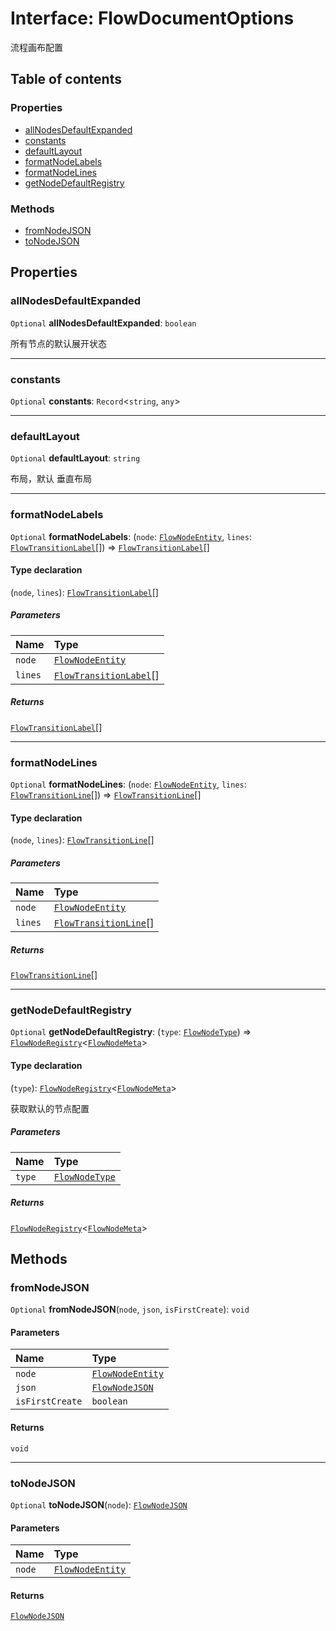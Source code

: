 # Interface: FlowDocumentOptions

流程画布配置

## Table of contents

### Properties

* [allNodesDefaultExpanded](/auto-docs/fixed-layout-editor/interfaces/FlowDocumentOptions.md#allnodesdefaultexpanded)
* [constants](/auto-docs/fixed-layout-editor/interfaces/FlowDocumentOptions.md#constants)
* [defaultLayout](/auto-docs/fixed-layout-editor/interfaces/FlowDocumentOptions.md#defaultlayout)
* [formatNodeLabels](/auto-docs/fixed-layout-editor/interfaces/FlowDocumentOptions.md#formatnodelabels)
* [formatNodeLines](/auto-docs/fixed-layout-editor/interfaces/FlowDocumentOptions.md#formatnodelines)
* [getNodeDefaultRegistry](/auto-docs/fixed-layout-editor/interfaces/FlowDocumentOptions.md#getnodedefaultregistry)

### Methods

* [fromNodeJSON](/auto-docs/fixed-layout-editor/interfaces/FlowDocumentOptions.md#fromnodejson)
* [toNodeJSON](/auto-docs/fixed-layout-editor/interfaces/FlowDocumentOptions.md#tonodejson)

## Properties

### allNodesDefaultExpanded

`Optional` **allNodesDefaultExpanded**: `boolean`

所有节点的默认展开状态

***

### constants

`Optional` **constants**: `Record`<`string`, `any`>

***

### defaultLayout

`Optional` **defaultLayout**: `string`

布局，默认 垂直布局

***

### formatNodeLabels

`Optional` **formatNodeLabels**: (`node`: [`FlowNodeEntity`](/auto-docs/fixed-layout-editor/classes/FlowNodeEntity-1.md), `lines`: [`FlowTransitionLabel`](/auto-docs/fixed-layout-editor/interfaces/FlowTransitionLabel.md)\[]) => [`FlowTransitionLabel`](/auto-docs/fixed-layout-editor/interfaces/FlowTransitionLabel.md)\[]

#### Type declaration

(`node`, `lines`): [`FlowTransitionLabel`](/auto-docs/fixed-layout-editor/interfaces/FlowTransitionLabel.md)\[]

##### Parameters

| Name | Type |
| :------ | :------ |
| `node` | [`FlowNodeEntity`](/auto-docs/fixed-layout-editor/classes/FlowNodeEntity-1.md) |
| `lines` | [`FlowTransitionLabel`](/auto-docs/fixed-layout-editor/interfaces/FlowTransitionLabel.md)\[] |

##### Returns

[`FlowTransitionLabel`](/auto-docs/fixed-layout-editor/interfaces/FlowTransitionLabel.md)\[]

***

### formatNodeLines

`Optional` **formatNodeLines**: (`node`: [`FlowNodeEntity`](/auto-docs/fixed-layout-editor/classes/FlowNodeEntity-1.md), `lines`: [`FlowTransitionLine`](/auto-docs/fixed-layout-editor/interfaces/FlowTransitionLine.md)\[]) => [`FlowTransitionLine`](/auto-docs/fixed-layout-editor/interfaces/FlowTransitionLine.md)\[]

#### Type declaration

(`node`, `lines`): [`FlowTransitionLine`](/auto-docs/fixed-layout-editor/interfaces/FlowTransitionLine.md)\[]

##### Parameters

| Name | Type |
| :------ | :------ |
| `node` | [`FlowNodeEntity`](/auto-docs/fixed-layout-editor/classes/FlowNodeEntity-1.md) |
| `lines` | [`FlowTransitionLine`](/auto-docs/fixed-layout-editor/interfaces/FlowTransitionLine.md)\[] |

##### Returns

[`FlowTransitionLine`](/auto-docs/fixed-layout-editor/interfaces/FlowTransitionLine.md)\[]

***

### getNodeDefaultRegistry

`Optional` **getNodeDefaultRegistry**: (`type`: [`FlowNodeType`](/auto-docs/fixed-layout-editor/types/FlowNodeType.md)) => [`FlowNodeRegistry`](/auto-docs/fixed-layout-editor/interfaces/FlowNodeRegistry-1.md)<[`FlowNodeMeta`](/auto-docs/fixed-layout-editor/interfaces/FlowNodeMeta.md)>

#### Type declaration

(`type`): [`FlowNodeRegistry`](/auto-docs/fixed-layout-editor/interfaces/FlowNodeRegistry-1.md)<[`FlowNodeMeta`](/auto-docs/fixed-layout-editor/interfaces/FlowNodeMeta.md)>

获取默认的节点配置

##### Parameters

| Name | Type |
| :------ | :------ |
| `type` | [`FlowNodeType`](/auto-docs/fixed-layout-editor/types/FlowNodeType.md) |

##### Returns

[`FlowNodeRegistry`](/auto-docs/fixed-layout-editor/interfaces/FlowNodeRegistry-1.md)<[`FlowNodeMeta`](/auto-docs/fixed-layout-editor/interfaces/FlowNodeMeta.md)>

## Methods

### fromNodeJSON

`Optional` **fromNodeJSON**(`node`, `json`, `isFirstCreate`): `void`

#### Parameters

| Name | Type |
| :------ | :------ |
| `node` | [`FlowNodeEntity`](/auto-docs/fixed-layout-editor/classes/FlowNodeEntity-1.md) |
| `json` | [`FlowNodeJSON`](/auto-docs/fixed-layout-editor/interfaces/FlowNodeJSON.md) |
| `isFirstCreate` | `boolean` |

#### Returns

`void`

***

### toNodeJSON

`Optional` **toNodeJSON**(`node`): [`FlowNodeJSON`](/auto-docs/fixed-layout-editor/interfaces/FlowNodeJSON.md)

#### Parameters

| Name | Type |
| :------ | :------ |
| `node` | [`FlowNodeEntity`](/auto-docs/fixed-layout-editor/classes/FlowNodeEntity-1.md) |

#### Returns

[`FlowNodeJSON`](/auto-docs/fixed-layout-editor/interfaces/FlowNodeJSON.md)
